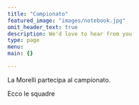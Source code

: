 ```yaml
---
title: "Campionato"
featured_image: "images/notebook.jpg"
omit_header_text: true
description: We'd love to hear from you
type: page
menu: 
main: {}

---
```


La Morelli partecipa al campionato.

Ecco le squadre